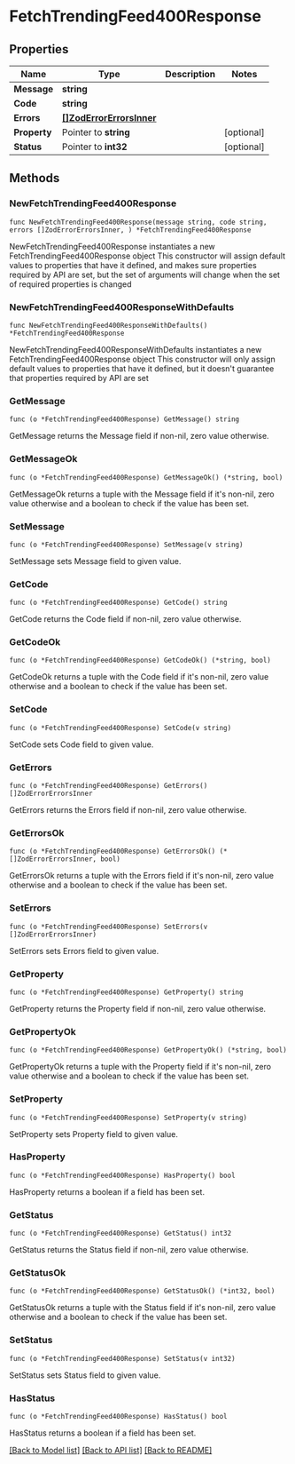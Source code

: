 # FetchTrendingFeed400Response

## Properties

Name | Type | Description | Notes
------------ | ------------- | ------------- | -------------
**Message** | **string** |  | 
**Code** | **string** |  | 
**Errors** | [**[]ZodErrorErrorsInner**](ZodErrorErrorsInner.md) |  | 
**Property** | Pointer to **string** |  | [optional] 
**Status** | Pointer to **int32** |  | [optional] 

## Methods

### NewFetchTrendingFeed400Response

`func NewFetchTrendingFeed400Response(message string, code string, errors []ZodErrorErrorsInner, ) *FetchTrendingFeed400Response`

NewFetchTrendingFeed400Response instantiates a new FetchTrendingFeed400Response object
This constructor will assign default values to properties that have it defined,
and makes sure properties required by API are set, but the set of arguments
will change when the set of required properties is changed

### NewFetchTrendingFeed400ResponseWithDefaults

`func NewFetchTrendingFeed400ResponseWithDefaults() *FetchTrendingFeed400Response`

NewFetchTrendingFeed400ResponseWithDefaults instantiates a new FetchTrendingFeed400Response object
This constructor will only assign default values to properties that have it defined,
but it doesn't guarantee that properties required by API are set

### GetMessage

`func (o *FetchTrendingFeed400Response) GetMessage() string`

GetMessage returns the Message field if non-nil, zero value otherwise.

### GetMessageOk

`func (o *FetchTrendingFeed400Response) GetMessageOk() (*string, bool)`

GetMessageOk returns a tuple with the Message field if it's non-nil, zero value otherwise
and a boolean to check if the value has been set.

### SetMessage

`func (o *FetchTrendingFeed400Response) SetMessage(v string)`

SetMessage sets Message field to given value.


### GetCode

`func (o *FetchTrendingFeed400Response) GetCode() string`

GetCode returns the Code field if non-nil, zero value otherwise.

### GetCodeOk

`func (o *FetchTrendingFeed400Response) GetCodeOk() (*string, bool)`

GetCodeOk returns a tuple with the Code field if it's non-nil, zero value otherwise
and a boolean to check if the value has been set.

### SetCode

`func (o *FetchTrendingFeed400Response) SetCode(v string)`

SetCode sets Code field to given value.


### GetErrors

`func (o *FetchTrendingFeed400Response) GetErrors() []ZodErrorErrorsInner`

GetErrors returns the Errors field if non-nil, zero value otherwise.

### GetErrorsOk

`func (o *FetchTrendingFeed400Response) GetErrorsOk() (*[]ZodErrorErrorsInner, bool)`

GetErrorsOk returns a tuple with the Errors field if it's non-nil, zero value otherwise
and a boolean to check if the value has been set.

### SetErrors

`func (o *FetchTrendingFeed400Response) SetErrors(v []ZodErrorErrorsInner)`

SetErrors sets Errors field to given value.


### GetProperty

`func (o *FetchTrendingFeed400Response) GetProperty() string`

GetProperty returns the Property field if non-nil, zero value otherwise.

### GetPropertyOk

`func (o *FetchTrendingFeed400Response) GetPropertyOk() (*string, bool)`

GetPropertyOk returns a tuple with the Property field if it's non-nil, zero value otherwise
and a boolean to check if the value has been set.

### SetProperty

`func (o *FetchTrendingFeed400Response) SetProperty(v string)`

SetProperty sets Property field to given value.

### HasProperty

`func (o *FetchTrendingFeed400Response) HasProperty() bool`

HasProperty returns a boolean if a field has been set.

### GetStatus

`func (o *FetchTrendingFeed400Response) GetStatus() int32`

GetStatus returns the Status field if non-nil, zero value otherwise.

### GetStatusOk

`func (o *FetchTrendingFeed400Response) GetStatusOk() (*int32, bool)`

GetStatusOk returns a tuple with the Status field if it's non-nil, zero value otherwise
and a boolean to check if the value has been set.

### SetStatus

`func (o *FetchTrendingFeed400Response) SetStatus(v int32)`

SetStatus sets Status field to given value.

### HasStatus

`func (o *FetchTrendingFeed400Response) HasStatus() bool`

HasStatus returns a boolean if a field has been set.


[[Back to Model list]](../README.md#documentation-for-models) [[Back to API list]](../README.md#documentation-for-api-endpoints) [[Back to README]](../README.md)


